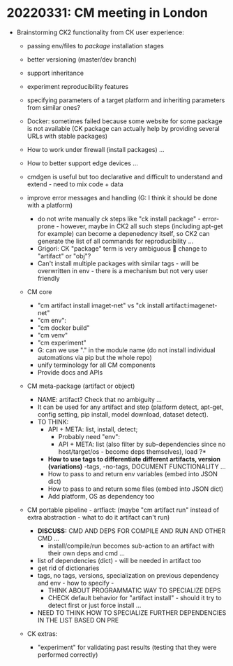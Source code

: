 # 20220331: CM meeting in London

* Brainstorming CK2 functionality from CK user experience:
    - passing env/files to *package* installation stages
    - better versioning (master/dev branch)
    - support inheritance
    - experiment reproducibility features
    - specifying parameters of a target platform and inheriting parameters from similar ones?
    - Docker: sometimes failed because some website for some package is not available (CK package can actually help by providing several URLs with stable packages)
    - How to work under firewall (install packages) ...
    - How to better support edge devices ...
    - cmdgen is useful but too declarative and difficult to understand and extend - need to mix code + data
    - improve error messages and handling (G: I think it should be done with a platform)
      - do not write manually ck steps like "ck install package" - error-prone - however, maybe in CK2 all such steps 
        (including apt-get for example) can become a depenedency itself, so CK2 can generate the list of all commands 
        for reproducibility ... 
      - Grigori: CK "package" term is very ambiguous  change to "artifact" or "obj"?
      - Can't install multiple packages with similar tags - will be overwritten in env - there is a mechanism but not very user friendly
    - CM core
        - "cm artifact install imaget-net" vs "ck install artifact:imagenet-net"
        - "cm env":
        - "cm docker build"
        - "cm venv"
        - "cm experiment"
        - G: can we use "." in the module name (do not install individual automations via pip but the whole repo)
        - unify terminology for all CM components
        - Provide docs and APIs
    - CM meta-package (artifact or object)
        - NAME: artifact? Check that no ambiguity ...
        - It can be used for any artifact and step (platform detect, apt-get, config setting, pip install, model download, dataset detect).
        - TO THINK:
            - API + META: list, install, detect;
                - Probably need "env":
                * API + META: list (also filter by sub-dependencies since no host/target/os - become deps themselves), load ?*
            - **How to use tags to differentiate different artifacts, version (variations)**
                -tags, -no-tags, DOCUMENT FUNCTIONALITY ...
            - How to pass to and return env variables (embed into JSON dict)
            - How to pass to and return some files (embed into JSON dict)
            - Add platform, OS as dependency too
           
    - CM portable pipeline - artfiact: 
      (maybe "cm artifact run" instead of extra abstraction - what to do it artifact can't run)

        - **DISCUSS:** CMD AND DEPS FOR COMPILE AND RUN AND OTHER CMD ...
           - install/compile/run becomes sub-action to an artifact with their own deps and cmd ...
        - list of dependencies (dict) - will be needed in artifact too
        - get rid of dictionaries
        - tags, no tags, versions, specialization on previous dependency and env - how to specify -
           - THINK ABOUT PROGRAMMATIC WAY TO SPECIALIZE DEPS
           - CHECK default behavior for "artifact install" - should it try to detect first or just force install ...
        - NEED TO THINK HOW TO SPECIALIZE FURTHER DEPENDENCIES IN THE LIST BASED ON PRE

    - CK extras:
        - "experiment" for validating past results (testing that they were performed correctly)
